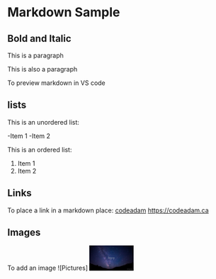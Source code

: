 # Markdown Sample
## Bold and Italic
This is a paragraph

This is also a paragraph

To preview markdown in VS code
## lists

This is an unordered list:

-Item 1
-Item 2

This is an ordered list:

1. Item 1
2. Item 2

## Links 

To place a link in a markdown place:
[codeadam](https://codeadam.ca)
https://codeadam.ca

## Images
To add an image
![Pictures]
<img src="30.jpg" width="100"/>